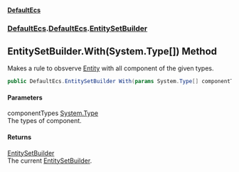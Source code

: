 #### [DefaultEcs](./index.md 'index')
### [DefaultEcs](./index.md 'index').[DefaultEcs](./DefaultEcs.md 'DefaultEcs').[EntitySetBuilder](./DefaultEcs-EntitySetBuilder.md 'DefaultEcs.EntitySetBuilder')
## EntitySetBuilder.With(System.Type[]) Method
Makes a rule to obsverve [Entity](./DefaultEcs-Entity.md 'DefaultEcs.Entity') with all component of the given types.  
```C#
public DefaultEcs.EntitySetBuilder With(params System.Type[] componentTypes);
```
#### Parameters
<a name='DefaultEcs-EntitySetBuilder-With(System-Type--)-componentTypes'></a>
componentTypes [System.Type](https://docs.microsoft.com/en-us/dotnet/api/System.Type 'System.Type')  
The types of component.  
#### Returns
[EntitySetBuilder](./DefaultEcs-EntitySetBuilder.md 'DefaultEcs.EntitySetBuilder')  
The current [EntitySetBuilder](./DefaultEcs-EntitySetBuilder.md 'DefaultEcs.EntitySetBuilder').  

